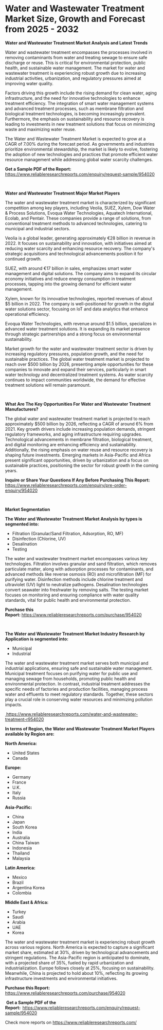 <p><h1>Water and Wastewater Treatment Market Size, Growth and Forecast from 2025 - 2032</h1></p><p><strong>Water and Wastewater Treatment Market Analysis and Latest Trends</strong></p>
<p><p>Water and wastewater treatment encompasses the processes involved in removing contaminants from water and treating sewage to ensure safe discharge or reuse. This is critical for environmental protection, public health, and sustainable water management. The market for water and wastewater treatment is experiencing robust growth due to increasing industrial activities, urbanization, and regulatory pressures aimed at improving water quality.</p><p>Factors driving this growth include the rising demand for clean water, aging infrastructure, and the need for innovative technologies to enhance treatment efficiency. The integration of smart water management systems and advanced treatment processes, such as membrane filtration and biological treatment technologies, is becoming increasingly prevalent. Furthermore, the emphasis on sustainability and resource recovery is leading to investments in new treatment solutions that focus on minimizing waste and maximizing water reuse.</p><p>The Water and Wastewater Treatment Market is expected to grow at a CAGR of 7.00% during the forecast period. As governments and industries prioritize environmental stewardship, the market is likely to evolve, fostering the adoption of new technologies and practices that promote efficient water resource management while addressing global water scarcity challenges.</p></p>
<p><strong>Get a Sample PDF of the Report:&nbsp;</strong> <a href="https://www.reliableresearchreports.com/enquiry/request-sample/954020?utm_campaign=2984&utm_medium=2&utm_source=Github&utm_content=ia&utm_term=05032025&utm_id=water-and-wastewater-treatment">https://www.reliableresearchreports.com/enquiry/request-sample/954020</a></p>
<p>&nbsp;</p>
<p><strong>Water and Wastewater Treatment Major Market Players</strong></p>
<p><p>The water and wastewater treatment market is characterized by significant competition among key players, including Veolia, SUEZ, Xylem, Dow Water & Process Solutions, Evoqua Water Technologies, Aquatech International, Ecolab, and Pentair. These companies provide a range of solutions, from conventional treatment methods to advanced technologies, catering to municipal and industrial sectors.</p><p>Veolia is a global leader, generating approximately €28 billion in revenue in 2022. It focuses on sustainability and innovation, with initiatives aimed at reducing water scarcity and enhancing resource recovery. The company's strategic acquisitions and technological advancements position it for continued growth.</p><p>SUEZ, with around €17 billion in sales, emphasizes smart water management and digital solutions. The company aims to expand its circular economy initiatives and reduce energy consumption in treatment processes, tapping into the growing demand for efficient water management.</p><p>Xylem, known for its innovative technologies, reported revenues of about $5 billion in 2022. The company is well-positioned for growth in the digital water solutions sector, focusing on IoT and data analytics that enhance operational efficiency.</p><p>Evoqua Water Technologies, with revenue around $1.5 billion, specializes in advanced water treatment solutions. It is expanding its market presence through strategic partnerships and a strong focus on environmental sustainability.</p><p>Market growth for the water and wastewater treatment sector is driven by increasing regulatory pressures, population growth, and the need for sustainable practices. The global water treatment market is projected to reach over $500 billion by 2026, presenting ample opportunities for these companies to innovate and expand their services, particularly in smart water technology and decentralized treatment systems. As water scarcity continues to impact communities worldwide, the demand for effective treatment solutions will remain paramount.</p></p>
<p>&nbsp;</p>
<p><strong>What Are The Key Opportunities For Water and Wastewater Treatment Manufacturers?</strong></p>
<p><p>The global water and wastewater treatment market is projected to reach approximately $500 billion by 2026, reflecting a CAGR of around 6% from 2021. Key growth drivers include increasing population demands, stringent regulatory frameworks, and aging infrastructure requiring upgrades. Technological advancements in membrane filtration, biological treatment, and digital monitoring are enhancing efficiency and sustainability. Additionally, the rising emphasis on water reuse and resource recovery is shaping future investments. Emerging markets in Asia-Pacific and Africa present significant opportunities, driven by urbanization and a focus on sustainable practices, positioning the sector for robust growth in the coming years.</p></p>
<p><strong>Inquire or Share Your Questions If Any Before Purchasing This Report:</strong> <a href="https://www.reliableresearchreports.com/enquiry/pre-order-enquiry/954020?utm_campaign=2984&utm_medium=2&utm_source=Github&utm_content=ia&utm_term=05032025&utm_id=water-and-wastewater-treatment">https://www.reliableresearchreports.com/enquiry/pre-order-enquiry/954020</a></p>
<p>&nbsp;</p>
<p><strong>Market Segmentation</strong></p>
<p><strong>The Water and Wastewater Treatment Market Analysis by types is segmented into:</strong></p>
<p><ul><li>Filtration (Granular/Sand Filtration, Adsorption, RO, MF)</li><li>Disinfection (Chlorine, UV)</li><li>Desalination</li><li>Testing</li></ul></p>
<p><p>The water and wastewater treatment market encompasses various key technologies. Filtration involves granular and sand filtration, which removes particulate matter, along with adsorption processes for contaminants, and advanced methods like reverse osmosis (RO) and microfiltration (MF) for purifying water. Disinfection methods include chlorine treatment and ultraviolet (UV) light to neutralize pathogens. Desalination technologies convert seawater into freshwater by removing salts. The testing market focuses on monitoring and ensuring compliance with water quality standards, vital for public health and environmental protection.</p></p>
<p><strong>Purchase this Report:&nbsp;</strong><a href="https://www.reliableresearchreports.com/purchase/954020?utm_campaign=2984&utm_medium=2&utm_source=Github&utm_content=ia&utm_term=05032025&utm_id=water-and-wastewater-treatment">https://www.reliableresearchreports.com/purchase/954020</a></p>
<p>&nbsp;</p>
<p><strong>The Water and Wastewater Treatment Market Industry Research by Application is segmented into:</strong></p>
<p><ul><li>Municipal</li><li>Industrial</li></ul></p>
<p><p>The water and wastewater treatment market serves both municipal and industrial applications, ensuring safe and sustainable water management. Municipal treatment focuses on purifying water for public use and managing sewage from households, promoting public health and environmental protection. In contrast, industrial treatment addresses the specific needs of factories and production facilities, managing process water and effluents to meet regulatory standards. Together, these sectors play a crucial role in conserving water resources and minimizing pollution impacts.</p></p>
<p><a href="https://www.reliableresearchreports.com/water-and-wastewater-treatment-r954020?utm_campaign=2984&utm_medium=2&utm_source=Github&utm_content=ia&utm_term=05032025&utm_id=water-and-wastewater-treatment">&nbsp;https://www.reliableresearchreports.com/water-and-wastewater-treatment-r954020</a></p>
<p><strong>In terms of Region, the Water and Wastewater Treatment Market Players available by Region are:</strong></p>
<p>
    <p> <strong> North America: </strong>
        <ul>
            <li>United States</li>
            <li>Canada</li>
        </ul>
        </p> 
    <p> <strong> Europe: </strong>
        <ul>
            <li>Germany</li>
            <li>France</li>
            <li>U.K.</li>
            <li>Italy</li>
            <li>Russia</li>
        </ul>
        </p> 
    <p> <strong> Asia-Pacific: </strong>
        <ul>
            <li>China</li>
            <li>Japan</li>
            <li>South Korea</li>
            <li>India</li>
            <li>Australia</li>
            <li>China Taiwan</li>
            <li>Indonesia</li>
            <li>Thailand</li>
            <li>Malaysia</li>
        </ul>
        </p> 
    <p> <strong> Latin America: </strong>
        <ul>
            <li>Mexico</li>
            <li>Brazil</li>
            <li>Argentina Korea</li>
            <li>Colombia</li>
        </ul>
        </p> 
    <p> <strong> Middle East & Africa: </strong>
        <ul>
            <li>Turkey</li>
            <li>Saudi</li>
            <li>Arabia</li>
            <li>UAE</li>
            <li>Korea</li>
        </ul>
    </p>
    </p>
<p><p>The water and wastewater treatment market is experiencing robust growth across various regions. North America is expected to capture a significant market share, estimated at 30%, driven by technological advancements and stringent regulations. The Asia-Pacific region is anticipated to dominate, with a projected share of 35%, fueled by rapid urbanization and industrialization. Europe follows closely at 25%, focusing on sustainability. Meanwhile, China is projected to hold about 10%, reflecting its growing infrastructure investments and environmental initiatives.</p></p>
<p><strong>Purchase this Report: </strong><a href="https://www.reliableresearchreports.com/purchase/954020?utm_campaign=2984&utm_medium=2&utm_source=Github&utm_content=ia&utm_term=05032025&utm_id=water-and-wastewater-treatment">https://www.reliableresearchreports.com/purchase/954020</a></p>
<p>&nbsp;<strong>Get a Sample PDF of the Report:&nbsp;&nbsp;</strong><a href="https://www.reliableresearchreports.com/enquiry/request-sample/954020?utm_campaign=2984&utm_medium=2&utm_source=Github&utm_content=ia&utm_term=05032025&utm_id=water-and-wastewater-treatment">https://www.reliableresearchreports.com/enquiry/request-sample/954020</a></p>
<p><strong></strong></p>
<p>Check more reports on <a href="https://www.reliableresearchreports.com/?utm_campaign=2984&utm_medium=2&utm_source=Github&utm_content=ia&utm_term=05032025&utm_id=water-and-wastewater-treatment">https://www.reliableresearchreports.com/</a></p>